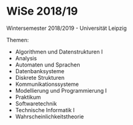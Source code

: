 # WiSe 2018/19
Wintersemester 2018/2019 - Universität Leipzig

Themen:
 - Algorithmen und Datenstrukturen I
 - Analysis
 - Automaten und Sprachen
 - Datenbanksysteme
 - Diskrete Strukturen
 - Kommunikationssysteme
 - Modellierung und Programmierung I
 - Praktikum
 - Softwaretechnik
 - Technische Informatik I
 - Wahrscheinlichkeitstheorie